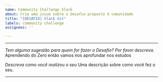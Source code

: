```yaml
---
name: Community Challenge Slack
about: Crie uma issue sobre o Desafio proposto à comunidade
title: "[DESAFIO] Slack Git"
labels: community challenge
assignees: ''

---
```


---

*Tem alguma sugestão para quem for fazer o Desafio? Por favor descreva.*
Aprendendo do Zero então vamos nos aprofundar nos estudos

*Descreva como você realizou o seu*
Uma descrição sobre como você fez o seu.

---
